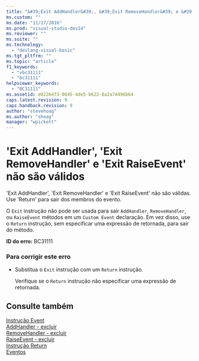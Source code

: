 ```yaml
---
title: "&#39;Exit AddHandler&#39;, &#39;Exit RemoveHandler&#39; e &#39;Exit RaiseEvent&#39; n&#227;o s&#227;o v&#225;lidos | Microsoft Docs"
ms.custom: ""
ms.date: "11/17/2016"
ms.prod: "visual-studio-dev14"
ms.reviewer: ""
ms.suite: ""
ms.technology: 
  - "devlang-visual-basic"
ms.tgt_pltfrm: ""
ms.topic: "article"
f1_keywords: 
  - "vbc31111"
  - "bc31111"
helpviewer_keywords: 
  - "BC31111"
ms.assetid: e02264f3-0645-4de5-b622-8a2a74496b64
caps.latest.revision: 9
caps.handback.revision: 9
author: "stevehoag"
ms.author: "shoag"
manager: "wpickett"
---
```

# &#39;Exit AddHandler&#39;, &#39;Exit RemoveHandler&#39; e &#39;Exit RaiseEvent&#39; n&#227;o s&#227;o v&#225;lidos
'Exit AddHandler', 'Exit RemoveHandler' e 'Exit RaiseEvent' não são válidas. Use 'Return' para sair dos membros do evento.  
  
 O `Exit` instrução não pode ser usada para sair `AddHandler`, `RemoveHandler`, ou `RaiseEvent` métodos em um `Custom Event` declaração. Em vez disso, use o `Return` instrução, sem especificar uma expressão de retornada, para sair do método.  
  
 **ID do erro:** BC31111  
  
### Para corrigir este erro  
  
-   Substitua o `Exit` instrução com um `Return` instrução.  
  
     Verifique se o `Return` instrução não especificar uma expressão de retornada.  
  
## Consulte também  
 [Instrução Event](../../visual-basic/language-reference/statements/event-statement.md)   
 [AddHandler \- excluir](http://msdn.microsoft.com/pt-br/fc464cf8-582c-48a6-a9c2-185c4c3d5ff8)   
 [RemoveHandler \- excluir](http://msdn.microsoft.com/pt-br/35c17f61-6e22-4b87-b6e1-3ed0c27a88a0)   
 [RaiseEvent \- excluir](http://msdn.microsoft.com/pt-br/7f765da0-5491-40b6-9ed5-24c98f9daad9)   
 [Instrução Return](../../visual-basic/language-reference/statements/return-statement.md)   
 [Eventos](../../visual-basic/programming-guide/language-features/events/events.md)